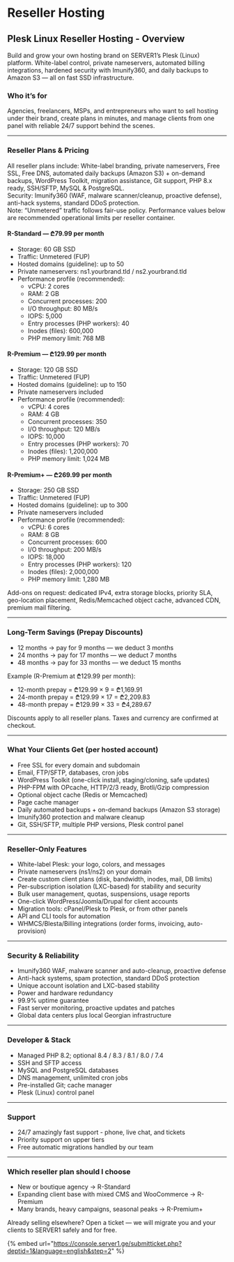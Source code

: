 # Reseller Hosting

## Plesk Linux Reseller Hosting - Overview

Build and grow your own hosting brand on SERVER1’s Plesk (Linux) platform. White-label control, private nameservers, automated billing integrations, hardened security with Imunify360, and daily backups to Amazon S3 — all on fast SSD infrastructure.

### Who it’s for

Agencies, freelancers, MSPs, and entrepreneurs who want to sell hosting under their brand, create plans in minutes, and manage clients from one panel with reliable 24/7 support behind the scenes.

***

### Reseller Plans & Pricing

All reseller plans include: White-label branding, private nameservers, Free SSL, Free DNS, automated daily backups (Amazon S3) + on-demand backups, WordPress Toolkit, migration assistance, Git support, PHP 8.x ready, SSH/SFTP, MySQL & PostgreSQL.\
Security: Imunify360 (WAF, malware scanner/cleanup, proactive defense), anti-hack systems, standard DDoS protection.\
Note: “Unmetered” traffic follows fair-use policy. Performance values below are recommended operational limits per reseller container.

#### R-Standard — ₾79.99 per month

* Storage: 60 GB SSD
* Traffic: Unmetered (FUP)
* Hosted domains (guideline): up to 50
* Private nameservers: ns1.yourbrand.tld / ns2.yourbrand.tld
* Performance profile (recommended):
  * vCPU: 2 cores
  * RAM: 2 GB
  * Concurrent processes: 200
  * I/O throughput: 80 MB/s
  * IOPS: 5,000
  * Entry processes (PHP workers): 40
  * Inodes (files): 600,000
  * PHP memory limit: 768 MB

#### R-Premium — ₾129.99 per month

* Storage: 120 GB SSD
* Traffic: Unmetered (FUP)
* Hosted domains (guideline): up to 150
* Private nameservers included
* Performance profile (recommended):
  * vCPU: 4 cores
  * RAM: 4 GB
  * Concurrent processes: 350
  * I/O throughput: 120 MB/s
  * IOPS: 10,000
  * Entry processes (PHP workers): 70
  * Inodes (files): 1,200,000
  * PHP memory limit: 1,024 MB

#### R-Premium+ — ₾269.99 per month

* Storage: 250 GB SSD
* Traffic: Unmetered (FUP)
* Hosted domains (guideline): up to 300
* Private nameservers included
* Performance profile (recommended):
  * vCPU: 6 cores
  * RAM: 8 GB
  * Concurrent processes: 600
  * I/O throughput: 200 MB/s
  * IOPS: 18,000
  * Entry processes (PHP workers): 120
  * Inodes (files): 2,000,000
  * PHP memory limit: 1,280 MB

Add-ons on request: dedicated IPv4, extra storage blocks, priority SLA, geo-location placement, Redis/Memcached object cache, advanced CDN, premium mail filtering.

***

### Long-Term Savings (Prepay Discounts)

* 12 months → pay for 9 months — we deduct 3 months
* 24 months → pay for 17 months — we deduct 7 months
* 48 months → pay for 33 months — we deduct 15 months

Example (R-Premium at ₾129.99 per month):

* 12-month prepay = ₾129.99 × 9 = ₾1,169.91
* 24-month prepay = ₾129.99 × 17 = ₾2,209.83
* 48-month prepay = ₾129.99 × 33 = ₾4,289.67

Discounts apply to all reseller plans. Taxes and currency are confirmed at checkout.

***

### What Your Clients Get (per hosted account)

* Free SSL for every domain and subdomain
* Email, FTP/SFTP, databases, cron jobs
* WordPress Toolkit (one-click install, staging/cloning, safe updates)
* PHP-FPM with OPcache, HTTP/2/3 ready, Brotli/Gzip compression
* Optional object cache (Redis or Memcached)
* Page cache manager
* Daily automated backups + on-demand backups (Amazon S3 storage)
* Imunify360 protection and malware cleanup
* Git, SSH/SFTP, multiple PHP versions, Plesk control panel

***

### Reseller-Only Features

* White-label Plesk: your logo, colors, and messages
* Private nameservers (ns1/ns2) on your domain
* Create custom client plans (disk, bandwidth, inodes, mail, DB limits)
* Per-subscription isolation (LXC-based) for stability and security
* Bulk user management, quotas, suspensions, usage reports
* One-click WordPress/Joomla/Drupal for client accounts
* Migration tools: cPanel/Plesk to Plesk, or from other panels
* API and CLI tools for automation
* WHMCS/Blesta/Billing integrations (order forms, invoicing, auto-provision)

***

### Security & Reliability

* Imunify360 WAF, malware scanner and auto-cleanup, proactive defense
* Anti-hack systems, spam protection, standard DDoS protection
* Unique account isolation and LXC-based stability
* Power and hardware redundancy
* 99.9% uptime guarantee
* Fast server monitoring, proactive updates and patches
* Global data centers plus local Georgian infrastructure

***

### Developer & Stack

* Managed PHP 8.2; optional 8.4 / 8.3 / 8.1 / 8.0 / 7.4
* SSH and SFTP access
* MySQL and PostgreSQL databases
* DNS management, unlimited cron jobs
* Pre-installed Git; cache manager
* Plesk (Linux) control panel

***

### Support

* 24/7 amazingly fast support - phone, live chat, and tickets
* Priority support on upper tiers
* Free automatic migrations handled by our team

***

### Which reseller plan should I choose

* New or boutique agency → R-Standard
* Expanding client base with mixed CMS and WooCommerce → R-Premium
* Many brands, heavy campaigns, seasonal peaks → R-Premium+

Already selling elsewhere? Open a ticket — we will migrate you and your clients to SERVER1 safely and for free.

{% embed url="https://console.server1.ge/submitticket.php?deptid=1&language=english&step=2" %}
